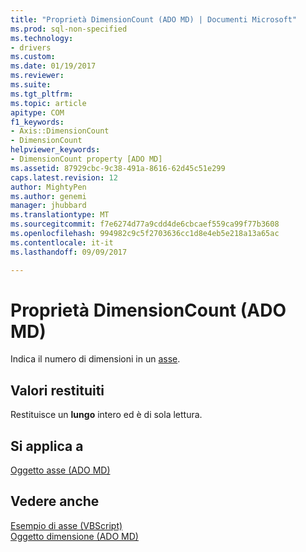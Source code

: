```yaml
---
title: "Proprietà DimensionCount (ADO MD) | Documenti Microsoft"
ms.prod: sql-non-specified
ms.technology:
- drivers
ms.custom: 
ms.date: 01/19/2017
ms.reviewer: 
ms.suite: 
ms.tgt_pltfrm: 
ms.topic: article
apitype: COM
f1_keywords:
- Axis::DimensionCount
- DimensionCount
helpviewer_keywords:
- DimensionCount property [ADO MD]
ms.assetid: 87929cbc-9c38-491a-8616-62d45c51e299
caps.latest.revision: 12
author: MightyPen
ms.author: genemi
manager: jhubbard
ms.translationtype: MT
ms.sourcegitcommit: f7e6274d77a9cdd4de6cbcaef559ca99f77b3608
ms.openlocfilehash: 994982c9c5f2703636cc1d8e4eb5e218a13a65ac
ms.contentlocale: it-it
ms.lasthandoff: 09/09/2017

---
```

# <a name="dimensioncount-property-ado-md"></a>Proprietà DimensionCount (ADO MD)
Indica il numero di dimensioni in un [asse](../../../ado/reference/ado-md-api/axis-object-ado-md.md).  
  
## <a name="return-values"></a>Valori restituiti  
 Restituisce un **lungo** intero ed è di sola lettura.  
  
## <a name="applies-to"></a>Si applica a  
 [Oggetto asse (ADO MD)](../../../ado/reference/ado-md-api/axis-object-ado-md.md)  
  
## <a name="see-also"></a>Vedere anche  
 [Esempio di asse (VBScript)](../../../ado/reference/ado-md-api/axis-example-vbscript.md)   
 [Oggetto dimensione (ADO MD)](../../../ado/reference/ado-md-api/dimension-object-ado-md.md)
